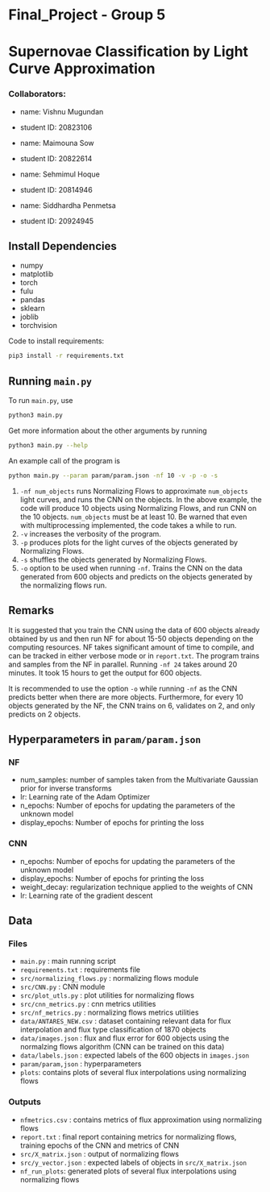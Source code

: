 # Final_Project - Group 5
# Supernovae Classification by Light Curve Approximation

### Collaborators:
- name: Vishnu Mugundan
- student ID: 20823106

- name: Maimouna Sow
- student ID: 20822614

- name: Sehmimul Hoque
- student ID: 20814946

- name: Siddhardha Penmetsa
- student ID: 20924945

## Install Dependencies

- numpy
- matplotlib
- torch
- fulu
- pandas
- sklearn
- joblib
- torchvision

Code to install requirements:
```sh
pip3 install -r requirements.txt
```

## Running `main.py`

To run `main.py`, use

```sh
python3 main.py
```

Get more information about the other arguments by running

```sh
python3 main.py --help
```

An example call of the program is

```sh
python main.py --param param/param.json -nf 10 -v -p -o -s
```

1. `-nf num_objects` runs Normalizing Flows to approximate `num_objects` light curves, and runs the CNN on the objects. In the above example, the code will produce 10 objects using Normalizing Flows, and run CNN on the 10 objects. `num_objects` must be at least 10. Be warned that even with multiprocessing implemented, the code takes a while to run.
2. `-v` increases the verbosity of the program.
3. `-p` produces plots for the light curves of the objects generated by Normalizing Flows.
4. `-s` shuffles the objects generated by Normalizing Flows.
5. `-o` option to be used when running `-nf`. Trains the CNN on the data generated from 600 objects and predicts on the objects generated by the normalizing flows run.

## Remarks

It is suggested that you train the CNN using the data of 600 objects already obtained by us and then run NF for about 15-50 objects depending on the computing resources. NF takes significant amount of time to compile, and can be tracked in either verbose mode or in `report.txt`. The program trains and samples from the NF in parallel. Running `-nf 24` takes around 20 minutes. It took 15 hours to get the output for 600 objects.

It is recommended to use the option `-o` while running `-nf` as the CNN predicts better when there are more objects. Furthermore, for every 10 objects generated by the NF, the CNN trains on 6, validates on 2, and only predicts on 2 objects.

## Hyperparameters in `param/param.json`

### NF
- num_samples: number of samples taken from the Multivariate Gaussian prior for inverse transforms
- lr: Learning rate of the Adam Optimizer
- n_epochs: Number of epochs for updating the parameters of the unknown model
- display_epochs: Number of epochs for printing the loss

### CNN
- n_epochs: Number of epochs for updating the parameters of the unknown model
- display_epochs: Number of epochs for printing the loss
- weight_decay: regularization technique applied to the weights of CNN
- lr: Learning rate of the gradient descent

## Data
### Files
- `main.py` : main running script
- `requirements.txt` : requirements file
- `src/normalizing_flows.py` : normalizing flows module
- `src/CNN.py` : CNN module
- `src/plot_utls.py` : plot utilities for normalizing flows
-  `src/cnn_metrics.py` : cnn metrics utilities
- `src/nf_metrics.py` : normalizing flows metrics utilities
- `data/ANTARES_NEW.csv` : dataset containing relevant data for flux interpolation and flux type classification of 1870 objects
- `data/images.json` : flux and flux error for 600 objects using the normalzing flows algorithm (CNN can be trained on this data)
- `data/labels.json` : expected labels of the 600 objects in `images.json`
- `param/param,json` : hyperparameters
- `plots`: contains plots of several flux interpolations using normalizing flows

### Outputs
- `nfmetrics.csv` : contains metrics of flux approximation using normalizing flows
- `report.txt` : final report containing metrics for normalizing flows, training epochs of the CNN and metrics of CNN
- `src/X_matrix.json` : output of normalizing flows
- `src/y_vector.json` : expected labels of objects in `src/X_matrix.json`
- `nf_run_plots`: generated plots of several flux interpolations using normalizing flows

